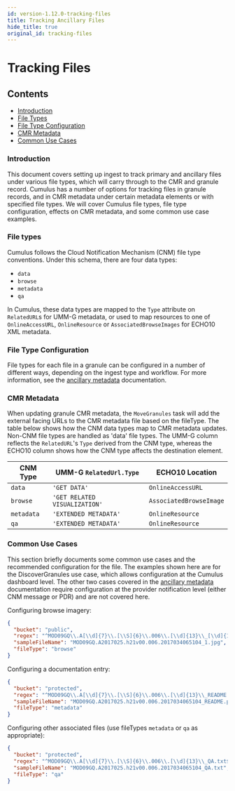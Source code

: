 ```yaml
---
id: version-1.12.0-tracking-files
title: Tracking Ancillary Files
hide_title: true
original_id: tracking-files
---
```


# Tracking Files

## Contents

* [Introduction](#introduction)
* [File Types](#file-types)
* [File Type Configuration](#file-type-configuration)
* [CMR Metadata](#cmr-metadata)
* [Common Use Cases](#common-use-cases)

### Introduction

This document covers setting up ingest to track primary and ancillary files under various file types, which will carry through to the CMR and granule record.
Cumulus has a number of options for tracking files in granule records, and in CMR metadata under certain metadata elements or with specified file types.
We will cover Cumulus file types, file type configuration, effects on CMR metadata, and some common use case examples.

### File types

Cumulus follows the Cloud Notification Mechanism (CNM) file type conventions. Under this schema, there are four data types:

* `data`
* `browse`
* `metadata`
* `qa`

In Cumulus, these data types are mapped to the `Type` attribute on `RelatedURL`s for UMM-G metadata, or used to map
resources to one of `OnlineAccessURL`, `OnlineResource` or `AssociatedBrowseImages` for ECHO10 XML metadata.

### File Type Configuration

File types for each file in a granule can be configured in a number of different ways, depending on the ingest type and workflow.
For more information, see the [ancillary metadata](../features/ancillary_metadata) documentation.

### CMR Metadata

When updating granule CMR metadata, the `MoveGranules` task will add the external facing URLs to the CMR metadata file based on the fileType.
The table below shows how the CNM data types map to CMR metadata updates. Non-CNM file types are handled as 'data' file types.
The UMM-G column reflects the `RelatedURL`'s `Type` derived from the CNM type, whereas the ECHO10 column shows how the CNM type affects the destination element.

|CNM Type |UMM-G `RelatedUrl.Type` |ECHO10 Location |
| ------  | ------ | ------ |
| `data` | `'GET DATA'` | `OnlineAccessURL` |
| `browse` | `'GET RELATED VISUALIZATION'` | `AssociatedBrowseImage` |
| `metadata` | `'EXTENDED METADATA'` | `OnlineResource` |
| `qa` | `'EXTENDED METADATA'` | `OnlineResource` |

### Common Use Cases

This section briefly documents some common use cases and the recommended configuration for the file.
The examples shown here are for the DiscoverGranules use case, which allows configuration at the Cumulus dashboard level.
The other two cases covered in the [ancillary metadata](../features/ancillary_metadata) documentation require configuration at the provider notification level (either CNM message or PDR) and are not covered here.

Configuring browse imagery:

```json
{
  "bucket": "public",
  "regex": "^MOD09GQ\\.A[\\d]{7}\\.[\\S]{6}\\.006\\.[\\d]{13}\\_[\\d]{1}.jpg$",
  "sampleFileName": "MOD09GQ.A2017025.h21v00.006.2017034065104_1.jpg",
  "fileType": "browse"
}  
```

Configuring a documentation entry:

```json
{
  "bucket": "protected",
  "regex": "^MOD09GQ\\.A[\\d]{7}\\.[\\S]{6}\\.006\\.[\\d]{13}\\_README.pdf$",
  "sampleFileName": "MOD09GQ.A2017025.h21v00.006.2017034065104_README.pdf",
  "fileType": "metadata"
}
```

Configuring other associated files (use fileTypes `metadata` or `qa` as appropriate):

```json
{
  "bucket": "protected",
  "regex": "^MOD09GQ\\.A[\\d]{7}\\.[\\S]{6}\\.006\\.[\\d]{13}\\_QA.txt$",
  "sampleFileName": "MOD09GQ.A2017025.h21v00.006.2017034065104_QA.txt",
  "fileType": "qa"
}
```
